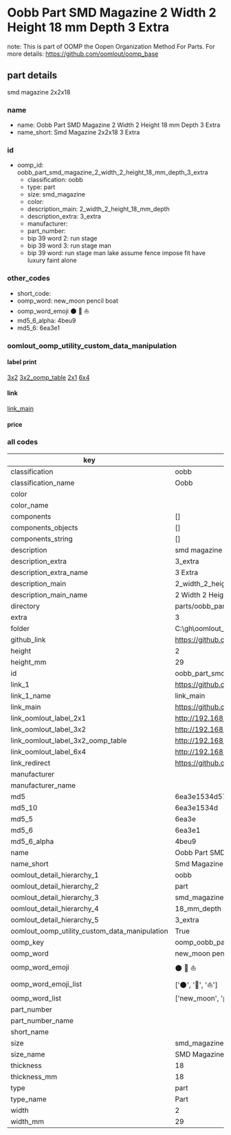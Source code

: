 # Oobb Part SMD Magazine 2 Width 2 Height 18 mm Depth 3 Extra  

note: This is part of OOMP the Oopen Organization Method For Parts. For more details: https://github.com/oomlout/oomp_base

##  part details
  



smd magazine 2x2x18



### name
* name: Oobb Part SMD Magazine 2 Width 2 Height 18 mm Depth 3 Extra
* name_short: Smd Magazine 2x2x18 3 Extra
### id
* oomp_id: oobb_part_smd_magazine_2_width_2_height_18_mm_depth_3_extra
  * classification: oobb
  * type: part
  * size: smd_magazine
  * color: 
  * description_main: 2_width_2_height_18_mm_depth
  * description_extra: 3_extra
  * manufacturer: 
  * part_number: 
  * bip 39 word 2: run stage
  * bip 39 word 3: run stage man
  * bip 39 word: run stage man lake assume fence impose fit have luxury faint alone

### other_codes
* short_code: 
* oomp_word: new_moon pencil boat
* oomp_word_emoji :new_moon: :pencil: :boat:
* md5_6_alpha: 4beu9
* md5_6: 6ea3e1






### oomlout_oomp_utility_custom_data_manipulation
#### label print
[3x2](http://192.168.1.245:1112/?label=oomp%204beu9)
[3x2_oomp_table](http://192.168.1.108:1112/?label=oomp%204beu9)
[2x1](http://192.168.1.242:1112/?label=oomp%204beu9)
[6x4](http://192.168.1.55:1112/?label=oomp%204beu9)    

#### link

[link_main](https://github.com/oomlout/oomlout_oobb_version_4_generated_parts/tree/main/navigation_oomp/oobb/part/smd_magazine/2_width_2_height_18_mm_depth/3_extra/part)                              

#### price







### all codes 
| key | value |  
| --- | --- |  
| classification | oobb |  
| classification_name | Oobb |  
| color |  |  
| color_name |  |  
| components | [] |  
| components_objects | [] |  
| components_string | [] |  
| description | smd magazine 2x2x18 |  
| description_extra | 3_extra |  
| description_extra_name | 3 Extra |  
| description_main | 2_width_2_height_18_mm_depth |  
| description_main_name | 2 Width 2 Height 18 mm Depth |  
| directory | parts/oobb_part_smd_magazine_2_width_2_height_18_mm_depth_3_extra |  
| extra | 3 |  
| folder | C:\gh\oomlout_oobb_version_4_generated_parts\parts\oobb_part_smd_magazine_2_width_2_height_18_mm_depth_3_extra |  
| github_link | https://github.com/oomlout/oomlout_oomp_part_src/tree/main/parts/oobb_part_smd_magazine_2_width_2_height_18_mm_depth_3_extra |  
| height | 2 |  
| height_mm | 29 |  
| id | oobb_part_smd_magazine_2_width_2_height_18_mm_depth_3_extra |  
| link_1 | https://github.com/oomlout/oomlout_oobb_version_4_generated_parts/tree/main/navigation_oomp/oobb/part/smd_magazine/2_width_2_height_18_mm_depth/3_extra/part |  
| link_1_name | link_main |  
| link_main | https://github.com/oomlout/oomlout_oobb_version_4_generated_parts/tree/main/navigation_oomp/oobb/part/smd_magazine/2_width_2_height_18_mm_depth/3_extra/part |  
| link_oomlout_label_2x1 | http://192.168.1.242:1112/?label=oomp%204beu9 |  
| link_oomlout_label_3x2 | http://192.168.1.245:1112/?label=oomp%204beu9 |  
| link_oomlout_label_3x2_oomp_table | http://192.168.1.108:1112/?label=oomp%204beu9 |  
| link_oomlout_label_6x4 | http://192.168.1.55:1112/?label=oomp%204beu9 |  
| link_redirect | https://github.com/oomlout/oomlout_oobb_version_4_generated_parts/tree/main/parts/oobb_smd_magazine_02_02_18_nm_16_mm_tape_width_3_mm_tape_thickness_ex_3 |  
| manufacturer |  |  
| manufacturer_name |  |  
| md5 | 6ea3e1534d57ce3d5406f7cb0db50dea |  
| md5_10 | 6ea3e1534d |  
| md5_5 | 6ea3e |  
| md5_6 | 6ea3e1 |  
| md5_6_alpha | 4beu9 |  
| name | Oobb Part SMD Magazine 2 Width 2 Height 18 mm Depth 3 Extra |  
| name_short | Smd Magazine 2x2x18 3 Extra |  
| oomlout_detail_hierarchy_1 | oobb |  
| oomlout_detail_hierarchy_2 | part |  
| oomlout_detail_hierarchy_3 | smd_magazine |  
| oomlout_detail_hierarchy_4 | 18_mm_depth |  
| oomlout_detail_hierarchy_5 | 3_extra |  
| oomlout_oomp_utility_custom_data_manipulation | True |  
| oomp_key | oomp_oobb_part_smd_magazine_2_width_2_height_18_mm_depth_3_extra |  
| oomp_word | new_moon pencil boat |  
| oomp_word_emoji | :new_moon: :pencil: :boat: |  
| oomp_word_emoji_list | [':new_moon:', ':pencil:', ':boat:'] |  
| oomp_word_list | ['new_moon', 'pencil', 'boat'] |  
| part_number |  |  
| part_number_name |  |  
| short_name |  |  
| size | smd_magazine |  
| size_name | SMD Magazine |  
| thickness | 18 |  
| thickness_mm | 18 |  
| type | part |  
| type_name | Part |  
| width | 2 |  
| width_mm | 29 |  
